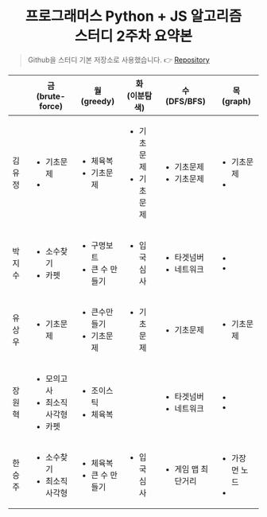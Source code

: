 # <center>프로그래머스 Python + JS 알고리즘 <br> 스터디 2주차 요약본</center>
> Github을 스터디 기본 저장소로 사용했습니다. 
:point_right: [Repository]("https://github.com/zih2o/Algorithm-Study) 

||<center>금<br>(brute-force)</center>|<center>월<br>(greedy)</center>|<center>화<br>(이분탐색)</center>|<center>수<br>(DFS/BFS)</center>|<center>목<br>(graph)</center>|
|---|---|---|---|---|---|
|김유정|<ul><li>기초문제</li><li></li></ul>|<ul><li>체육복</li><li>기초문제</li></ul>|<ul><li>기초문제</li><li>기초문제</li></ul>|<ul><li>기초문제</li><li>기초문제</li></ul>|<ul><li>기초문제</li><li></li></ul>|
|박지수|<ul><li>소수찾기</li><li>카펫</li></ul>|<ul><li>구명보트</li><li>큰 수 만들기</li></ul>|<ul><li>입국심사</li></ul>|<ul><li>타겟넘버</li><li>네트워크</li></ul>|<ul><li></li><li></li></ul>|
|유상우|<ul><li>기초문제</li></ul>|<ul><li>큰수만들기</li><li>기초문제</li></ul>|<ul><li>기초문제</li></ul>|<ul><li>기초문제</li></ul>|<ul><li>기초문제</li></ul>|
|장원혁|<ul><li>모의고사</li><li>최소직사각형</li><li>카펫</li></ul>|<ul><li>조이스틱</li><li>체육복</li></ul>||<ul><li>타겟넘버</li><li>네트워크</li></ul>|<ul><li></li><li></li></ul>|
|한승주|<ul><li>소수찾기</li><li>최소직사각형</li></ul>|<ul><li>체육복</li><li>큰 수 만들기</li></ul>|<ul><li>입국심사</li></ul>|<ul><li>게임 맵 최단거리</li></ul>|<ul><li>가장 먼 노드</li><li></li></ul>|

